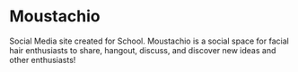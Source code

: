 # Moustachio
Social Media site created for School.  Moustachio is a social space for facial hair enthusiasts to share, hangout, discuss, and discover new ideas and other enthusiasts!

